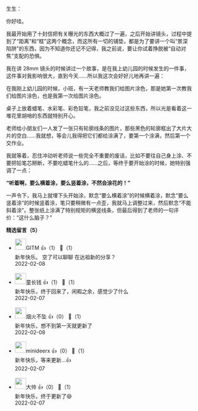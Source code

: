 生生：

你好哇。

我最开始用了十封信把有关曝光的东西大概过了一遍，之后开始讲镜头，过程中提到了“距离”和“框”这两个概念，而这所有一切的铺垫，都是为了要讲一个叫“景深陷阱”的东西，因为不知道你还记不记得，我之前说，要让你试着挣脱被“自动对焦”支配的恐惧。

我在讲 28mm 镜头的时候讲过一个故事，是在我上幼儿园的时候发生的一件事，这件事对我影响很大，直到今天……所以我这次会好好儿地再讲一遍：

在我刚上幼儿园的时候，小班，有一天老师教我们给图片涂色，那是她第一次教我们给图片涂色，也是我第一次给图片涂色。

桌子上放着蜡笔、水彩笔、彩色铅笔，我之前没见过这些东西，所以光是看着这一堆花里胡哨的东西就特别开心。

老师给小朋友们一人发了一张只有轮廓线条的图片，那些黑色的轮廓框出了大片大片的空白……我就想，等会儿我得把它们都给涂满了，要第一个涂满，然后第一个交作业。

我就等着，忍住冲动听老师说一些完全不重要的废话，比如不要往自己身上涂、不要把铅笔芯掰断，不要吃蜡笔什么的……之后，等终于要开始涂的时候，她特别强调了一点：

**“听着啊，要么横着涂，要么竖着涂，不然会涂花的！”**

一声令下，我马上就埋下头开始涂，默念“要么横着涂”的时候横着涂，默念“要么竖着涂”的时候竖着涂，笔只要稍微有一点歪，我就马上调整过来，然后默念“不能斜着涂”。整张纸上涂满了特别规矩的横竖线条，但最后得到了老师的一句评价：“这什么脑子？”
<div><strong>精选留言（5）</strong></div><ul>
<li><img src="https://static001.geekbang.org/account/avatar/00/10/23/ee/cf9cf8d5.jpg" width="30px"><span>GITM</span> 👍（1） 💬（1）<div>新年快乐。
空了可以聊聊 在达祖新的分享？</div>2022-02-08</li><br/><li><img src="https://static001.geekbang.org/account/avatar/00/2b/e1/18/d2210151.jpg" width="30px"><span>童长钱</span> 👍（1） 💬（1）<div>新年快乐，终于回来了，闲暇之余，感觉少了什么</div>2022-02-07</li><br/><li><img src="https://static001.geekbang.org/account/avatar/00/11/8a/63/a5fda84d.jpg" width="30px"><span>烟火不坠</span> 👍（0） 💬（1）<div>新年快乐，想不到第一天就更新了</div>2022-02-08</li><br/><li><img src="https://static001.geekbang.org/account/avatar/00/10/10/f1/a9bb2667.jpg" width="30px"><span>minideerx</span> 👍（0） 💬（1）<div>新年快乐，等来更新…👍</div>2022-02-07</li><br/><li><img src="https://static001.geekbang.org/account/avatar/00/1d/39/7f/3af0acad.jpg" width="30px"><span>大帅</span> 👍（0） 💬（1）<div>新年快乐，终于更新了😄</div>2022-02-07</li><br/>
</ul>